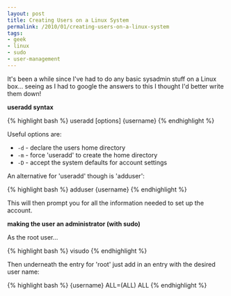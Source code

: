 ```yaml
---
layout: post
title: Creating Users on a Linux System
permalink: /2010/01/creating-users-on-a-linux-system
tags:
- geek
- linux
- sudo
- user-management
---
```


It's been a while since I've had to do any basic sysadmin stuff on a Linux box... seeing as I
had to google the answers to this I thought I'd better write them down!

<strong>useradd syntax</strong>

{% highlight bash %}
useradd [options] {username}
{% endhighlight %}

Useful options are:

* `-d` - declare the users home directory
* `-m` - force 'useradd' to create the home directory
* `-D` - accept the system defaults for account settings

An alternative for 'useradd' though is 'adduser':

{% highlight bash %}
adduser {username}
{% endhighlight %}

This will then prompt you for all the information needed to set up the account.

<strong>making the user an administrator (with sudo)</strong>

As the root user...

{% highlight bash %}
visudo
{% endhighlight %}

Then underneath the entry for 'root' just add in an entry with the desired user name:

{% highlight bash %}
{username} ALL=(ALL) ALL
{% endhighlight %}
